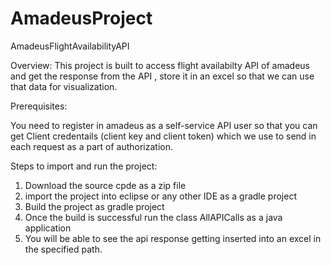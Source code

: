 # AmadeusProject
AmadeusFlightAvailabilityAPI

Overview: 
This project is built to access flight availabilty API of amadeus and get the response from the API , store it in an excel so that we can use that data for visualization. 

Prerequisites: 

You need to register in amadeus as a self-service API user so that you can get Client credentails (client key and client token) which we use to send in each request as a part of authorization.

Steps to import and run the project: 

1. Download the source cpde as a zip file 
2. import the project into eclipse or any other IDE as a gradle project 
3. Build the project as gradle project 
4. Once the build is successful run the class AllAPICalls as a java application 
5. You will be able to see the api response getting inserted into an excel in the specified path. 



